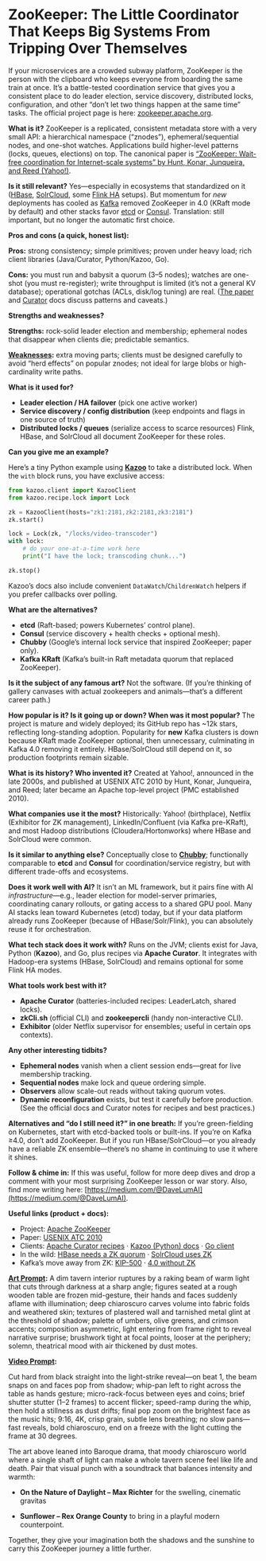 # ZooKeeper: The Little Coordinator That Keeps Big Systems From Tripping Over Themselves

If your microservices are a crowded subway platform, ZooKeeper is the person with the clipboard who keeps everyone from boarding the same train at once. It’s a battle-tested coordination service that gives you a consistent place to do leader election, service discovery, distributed locks, configuration, and other “don’t let two things happen at the same time” tasks. The official project page is here: [zookeeper.apache.org](https://zookeeper.apache.org/).

**What is it?**
ZooKeeper is a replicated, consistent metadata store with a very small API: a hierarchical namespace (“znodes”), ephemeral/sequential nodes, and one-shot watches. Applications build higher-level patterns (locks, queues, elections) on top. The canonical paper is [“ZooKeeper: Wait-free coordination for Internet-scale systems” by Hunt, Konar, Junqueira, and Reed (Yahoo!)](https://www.usenix.org/legacy/event/atc10/tech/full_papers/Hunt.pdf?utm_source=chatgpt.com).

**Is it still relevant?**
Yes—especially in ecosystems that standardized on it ([HBase](https://hbase.apache.org/?utm_source=chatgpt.com), [SolrCloud](https://solr.apache.org/guide/solr/latest/getting-started/tutorial-solrcloud.html?utm_source=chatgpt.com), some [Flink HA](https://nightlies.apache.org/flink/flink-docs-stable/docs/deployment/ha/overview/?utm_source=chatgpt.com) setups). But momentum for *new* deployments has cooled as [Kafka](https://medium.com/@DaveLumAI/apache-kafka-the-pub-sub-party-that-never-ends-774c6af58a69) removed ZooKeeper in 4.0 (KRaft mode by default) and other stacks favor [etcd](https://etcd.io/?utm_source=chatgpt.com) or [Consul](https://developer.hashicorp.com/consul?utm_source=chatgpt.com). Translation: still important, but no longer the automatic first choice.

**Pros and cons (a quick, honest list):**

**Pros:** strong consistency; simple primitives; proven under heavy load; rich client libraries (Java/Curator, Python/Kazoo, Go).

**Cons:** you must run and babysit a quorum (3–5 nodes); watches are one-shot (you must re-register); write throughput is limited (it’s not a general KV database); operational gotchas (ACLs, disk/log tuning) are real. ([The paper](https://www.usenix.org/legacy/event/atc10/tech/full_papers/Hunt.pdf?utm_source=chatgpt.com) and [Curator](https://curator.apache.org/) docs discuss patterns and caveats.)

**Strengths and weaknesses?**

**Strengths:** rock-solid leader election and membership; ephemeral nodes that disappear when clients die; predictable semantics. 

**[Weaknesses](https://chatgpt.com/share/68bf39d8-a1d0-8010-a104-742b4791cd2b):** extra moving parts; clients must be designed carefully to avoid “herd effects” on popular znodes; not ideal for large blobs or high-cardinality write paths.

**What is it used for?**

* **Leader election / HA failover** (pick one active worker)
* **Service discovery / config distribution** (keep endpoints and flags in one source of truth)
* **Distributed locks / queues** (serialize access to scarce resources)
  Flink, HBase, and SolrCloud all document ZooKeeper for these roles.

**Can you give me an example?**

Here’s a tiny Python example using **[Kazoo](https://kazoo.readthedocs.io/en/latest/index.html)** to take a distributed lock. When the `with` block runs, you have exclusive access:

```python
from kazoo.client import KazooClient
from kazoo.recipe.lock import Lock

zk = KazooClient(hosts="zk1:2181,zk2:2181,zk3:2181")
zk.start()

lock = Lock(zk, "/locks/video-transcoder")
with lock:
    # do your one-at-a-time work here
    print("I have the lock; transcoding chunk...")

zk.stop()
```

Kazoo’s docs also include convenient `DataWatch`/`ChildrenWatch` helpers if you prefer callbacks over polling.

**What are the alternatives?**

* **etcd** (Raft-based; powers Kubernetes’ control plane).
* **Consul** (service discovery + health checks + optional mesh).
* **Chubby** (Google’s internal lock service that inspired ZooKeeper; paper only).
* **Kafka KRaft** (Kafka’s built-in Raft metadata quorum that replaced ZooKeeper).

**Is it the subject of any famous art?**
Not the software. (If you’re thinking of gallery canvases with actual zookeepers and animals—that’s a different career path.)

**How popular is it? Is it going up or down? When was it most popular?**
The project is mature and widely deployed; its GitHub repo has \~12k stars, reflecting long-standing adoption. Popularity for **new** Kafka clusters is down because KRaft made ZooKeeper optional, then unnecessary, culminating in Kafka 4.0 removing it entirely. HBase/SolrCloud still depend on it, so production footprints remain sizable.

**What is its history? Who invented it?**
Created at Yahoo!, announced in the late 2000s, and published at USENIX ATC 2010 by Hunt, Konar, Junqueira, and Reed; later became an Apache top-level project (PMC established 2010).

**What companies use it the most?**
Historically: Yahoo! (birthplace), Netflix (Exhibitor for ZK management), LinkedIn/Confluent (via Kafka pre-KRaft), and most Hadoop distributions (Cloudera/Hortonworks) where HBase and SolrCloud were common. 

**Is it similar to anything else?**
Conceptually close to **[Chubby](https://static.googleusercontent.com/media/research.google.com/en//archive/chubby-osdi06.pdf?utm_source=chatgpt.com)**; functionally comparable to **etcd** and **Consul** for coordination/service registry, but with different trade-offs and ecosystems.

**Does it work well with AI?**
It isn’t an ML framework, but it pairs fine with AI *infrastructure*—e.g., leader election for model-server primaries, coordinating canary rollouts, or gating access to a shared GPU pool. Many AI stacks lean toward Kubernetes (etcd) today, but if your data platform already runs ZooKeeper (because of HBase/Solr/Flink), you can absolutely reuse it for orchestration.

**What tech stack does it work with?**
Runs on the JVM; clients exist for Java, Python (**Kazoo**), and Go, plus recipes via **Apache Curator**. It integrates with Hadoop-era systems (HBase, SolrCloud) and remains optional for some Flink HA modes.

**What tools work best with it?**

* **Apache Curator** (batteries-included recipes: LeaderLatch, shared locks).
* **zkCli.sh** (official CLI) and **zookeepercli** (handy non-interactive CLI).
* **Exhibitor** (older Netflix supervisor for ensembles; useful in certain ops contexts).

**Any other interesting tidbits?**

* **Ephemeral nodes** vanish when a client session ends—great for live membership tracking.
* **Sequential nodes** make lock and queue ordering simple.
* **Observers** allow scale-out reads without taking quorum votes.
* **Dynamic reconfiguration** exists, but test it carefully before production. (See the official docs and Curator notes for recipes and best practices.)

**Alternatives and “do I still need it?” in one breath:** If you’re green-fielding on Kubernetes, start with etcd-backed tools or built-ins. If you’re on Kafka ≥4.0, don’t add ZooKeeper. But if you run HBase/SolrCloud—or you already have a reliable ZK ensemble—there’s no shame in continuing to use it where it shines.

**Follow & chime in:** If this was useful, follow for more deep dives and drop a comment with your most surprising ZooKeeper lesson or war story. Also, find more writing here: [https://medium.com/@DaveLumAI](https://medium.com/@DaveLumAI).

**Useful links (product + docs):**

* Project: [Apache ZooKeeper](https://zookeeper.apache.org/)
* Paper: [USENIX ATC 2010](https://www.usenix.org/legacy/event/atc10/tech/full_papers/Hunt.pdf)
* Clients: [Apache Curator recipes](https://curator.apache.org/docs/recipes/) · [Kazoo (Python) docs](https://kazoo.readthedocs.io/en/latest/basic_usage.html) · [Go client](https://github.com/go-zookeeper/zk)
* In the wild: [HBase needs a ZK quorum](https://hbase.apache.org/book.html) · [SolrCloud uses ZK](https://solr.apache.org/guide/solr/latest/deployment-guide/cluster-types.html)
* Kafka’s move away from ZK: [KIP-500](https://cwiki.apache.org/confluence/display/KAFKA/KIP-500%3A+Replace+ZooKeeper+with+a+Self-Managed+Metadata+Quorum) · [4.0 without ZK](https://www.confluent.io/blog/latest-apache-kafka-release/)


**[Art Prompt](https://lumaiere.com/?gallery=baroque):**
A dim tavern interior ruptures by a raking beam of warm light that cuts through darkness at a sharp angle; figures seated at a rough wooden table are frozen mid-gesture, their hands and faces suddenly aflame with illumination; deep chiaroscuro carves volume into fabric folds and weathered skin; textures of plastered wall and tarnished metal glint at the threshold of shadow; palette of umbers, olive greens, and crimson accents; composition asymmetric, light entering from frame right to reveal narrative surprise; brushwork tight at focal points, looser at the periphery; solemn, theatrical mood with air thickened by dust motes.

**[Video Prompt](https://www.tiktok.com/@davelumai/video/7547818491953335582):**

Cut hard from black straight into the light-strike reveal—on beat 1, the beam snaps on and faces pop from shadow; whip-pan left to right across the table as hands gesture; micro-rack-focus between eyes and coins; brief shutter stutter (1–2 frames) to accent flicker; speed-ramp during the whip, then hold a stillness as dust drifts; final pop zoom on the brightest face as the music hits; 9:16, 4K, crisp grain, subtle lens breathing; no slow pans—fast reveals, bold chiaroscuro, end on a freeze with the light cutting the frame at 30 degrees.

The art above leaned into Baroque drama, that moody chiaroscuro world where a single shaft of light can make a whole tavern scene feel like life and death. Pair that visual punch with a soundtrack that balances intensity and warmth:

  - **On the Nature of Daylight – Max Richter** for the swelling, cinematic gravitas

  - **Sunflower – Rex Orange County** to bring in a playful modern counterpoint. 
 
Together, they give your imagination both the shadows and the sunshine to carry this ZooKeeper journey a little further.
